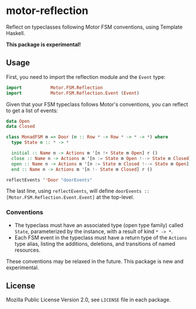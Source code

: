 # motor-reflection

Reflect on typeclasses following Motor FSM conventions, using Template
Haskell.

**This package is experimental!**

## Usage

First, you need to import the reflection module and the `Event` type:

``` haskell
import           Motor.FSM.Reflection
import           Motor.FSM.Reflection.Event (Event)
```

Given that your FSM typeclass follows Motor's conventions, you can
reflect to get a list of events:

``` haskell
data Open
data Closed

class MonadFSM m => Door (m :: Row * -> Row * -> * -> *) where
  type State m :: * -> *

  initial :: Name n -> Actions m '[n !+ State m Open] r ()
  close :: Name n -> Actions m '[n := State m Open !--> State m Closed] r ()
  open :: Name n -> Actions m '[n := State m Closed !--> State m Open] r ()
  end :: Name n -> Actions m '[n !- State m Closed] r ()

reflectEvents ''Door "doorEvents"
```

The last line, using `reflectEvents`, will define `doorEvents ::
[Motor.FSM.Reflection.Event.Event]` at the top-level.

### Conventions

* The typeclass must have an associated type (open type family) called
  `State`, parameterized by the instance, with a result of kind `* ->
  *`.
* Each FSM event in the typeclass must have a return type of the
  `Actions` type alias, listing the additions, deletions, and
  transitions of named resources.

These conventions may be relaxed in the future. This package is new
and experimental.

## License

Mozilla Public License Version 2.0, see `LICENSE` file in each
package.

